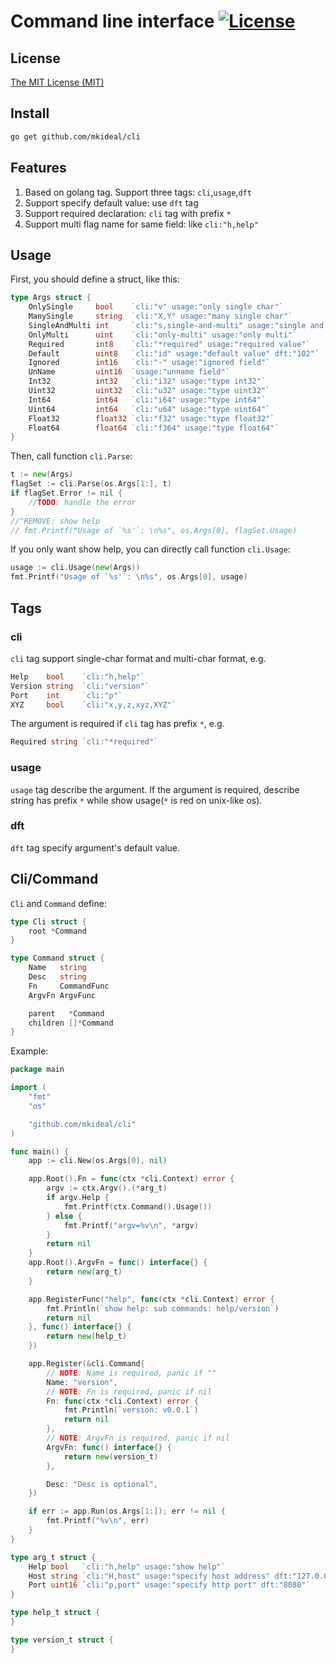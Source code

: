 # Command line interface [![License](http://img.shields.io/badge/license-mit-blue.svg?style=flat-square)](https://raw.githubusercontent.com/mkideal/cli/master/LICENSE)

## License
[The MIT License (MIT)](https://zh.wikipedia.org/wiki/MIT許可證)

## Install
```sh
go get github.com/mkideal/cli
```

## Features

1. Based on golang tag. Support three tags: `cli`,`usage`,`dft`
2. Support specify default value: use `dft` tag
3. Support required declaration: `cli` tag with prefix `*`
4. Support multi flag name for same field: like `cli:"h,help"`

## Usage
	
First, you should define a struct, like this:
```go
type Args struct {
	OnlySingle     bool    `cli:"v" usage:"only single char"`
	ManySingle     string  `cli:"X,Y" usage:"many single char"`
	SingleAndMulti int     `cli:"s,single-and-multi" usage:"single and multi"`
	OnlyMulti      uint    `cli:"only-multi" usage:"only multi"`
	Required       int8    `cli:"*required" usage:"required value"`
	Default        uint8   `cli:"id" usage:"default value" dft:"102"`
	Ignored        int16   `cli:"-" usage:"ignored field"`
	UnName         uint16  `usage:"unname field"`
	Int32          int32   `cli:"i32" usage:"type int32"`
	Uint32         uint32  `cli:"u32" usage:"type uint32"`
	Int64          int64   `cli:"i64" usage:"type int64"`
	Uint64         int64   `cli:"u64" usage:"type uint64"`
	Float32        float32 `cli:"f32" usage:"type float32"`
	Float64        float64 `cli:"f364" usage:"type float64"`
}
```

Then, call function `cli.Parse`:
```go
t := new(Args)
flagSet := cli.Parse(os.Args[1:], t)
if flagSet.Error != nil {
	//TODO: handle the error
}
//^REMOVE: show help
// fmt.Printf("Usage of `%s'`: \n%s", os.Args[0], flagSet.Usage)
```

If you only want show help, you can directly call function `cli.Usage`:
```go
usage := cli.Usage(new(Args))
fmt.Printf("Usage of `%s'`: \n%s", os.Args[0], usage)
```

## Tags

### cli

`cli` tag support single-char format and multi-char format, e.g.

```go
Help    bool    `cli:"h,help"`
Version string  `cli:"version"`
Port    int     `cli:"p"`
XYZ     bool    `cli:"x,y,z,xyz,XYZ"` 
```

The argument is required if `cli` tag has prefix `*`, e.g.

```go
Required string `cli:"*required"`
```

### usage

`usage` tag describe the argument. If the argument is required, describe string has prefix `*` while show usage(`*` is red on unix-like os).

### dft
`dft` tag specify argument's default value.

## Cli/Command

`Cli` and `Command` define:

```go
type Cli struct {
	root *Command
}

type Command struct {
	Name   string
	Desc   string
	Fn     CommandFunc
	ArgvFn ArgvFunc

	parent   *Command
	children []*Command
}
```

Example:

```go
package main

import (
	"fmt"
	"os"

	"github.com/mkideal/cli"
)

func main() {
	app := cli.New(os.Args[0], nil)

	app.Root().Fn = func(ctx *cli.Context) error {
		argv := ctx.Argv().(*arg_t)
		if argv.Help {
			fmt.Printf(ctx.Command().Usage())
		} else {
			fmt.Printf("argv=%v\n", *argv)
		}
		return nil
	}
	app.Root().ArgvFn = func() interface{} {
		return new(arg_t)
	}

	app.RegisterFunc("help", func(ctx *cli.Context) error {
		fmt.Println(`show help: sub commands: help/version`)
		return nil
	}, func() interface{} {
		return new(help_t)
	})

	app.Register(&cli.Command{
		// NOTE: Name is required, panic if ""
		Name: "version",
		// NOTE: Fn is required, panic if nil
		Fn: func(ctx *cli.Context) error {
			fmt.Println(`version: v0.0.1`)
			return nil
		},
		// NOTE: ArgvFn is required, panic if nil
		ArgvFn: func() interface{} {
			return new(version_t)
		},

		Desc: "Desc is optional",
	})

	if err := app.Run(os.Args[1:]); err != nil {
		fmt.Printf("%v\n", err)
	}
}

type arg_t struct {
	Help bool   `cli:"h,help" usage:"show help"`
	Host string `cli:"H,host" usage:"specify host address" dft:"127.0.0.1"`
	Port uint16 `cli:"p,port" usage:"specify http port" dft:"8080"`
}

type help_t struct {
}

type version_t struct {
}
```
